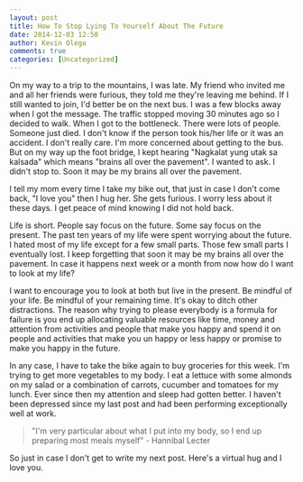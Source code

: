 ```yaml
---
layout: post
title: How To Stop Lying To Yourself About The Future
date: 2014-12-03 12:50
author: Kevin Olega
comments: true
categories: [Uncategorized]
---
```

On my way to a trip to the mountains, I was late. My friend who invited me and all her friends were furious, they told me they're leaving me behind. If I still wanted to join, I'd better be on the next bus. I was a few blocks away when I got the message. The traffic stopped moving 30 minutes ago so I decided to walk. When I got to the bottleneck. There were lots of people. Someone just died. I don't know if the person took his/her life or it was an accident. I don't really care. I'm more concerned about getting to the bus. But on my way up the foot bridge, I kept hearing "Nagkalat yung utak sa kalsada" which means "brains all over the pavement". I wanted to ask. I didn't stop to. Soon it may be my brains all over the pavement.

I tell my mom every time I take my bike out, that just in case I don't come back, "I love you" then I hug her. She gets furious. I worry less about it these days. I get peace of mind knowing I did not hold back.

Life is short. People say focus on the future. Some say focus on the present. The past ten years of my life were spent worrying about the future. I hated most of my life except for a few small parts. Those few small parts I eventually lost. I keep forgetting that soon it may be my brains all over the pavement. In case it happens next week or a month from now how do I want to look at my life?

I want to encourage you to look at both but live in the present. Be mindful of your life. Be mindful of your remaining time. It's okay to ditch other distractions. The reason why trying to please everybody is a formula for failure is you end up allocating valuable resources like time, money and attention from activities and people that make you happy and spend it on people and activities that make you un happy or less happy or promise to make you happy in the future.

In any case, I have to take the bike again to buy groceries for this week. I'm trying to get more vegetables to my body. I eat a lettuce with some almonds on my salad or a combination of carrots, cucumber and tomatoes for my lunch. Ever since then my attention and sleep had gotten better. I haven't been depressed since my last post and had been performing exceptionally well at work.

<blockquote>"I'm very particular about what I put into my body, so I end up preparing most meals myself" - Hannibal Lecter</blockquote>

So just in case I don't get to write my next post. Here's a virtual hug and I love you.

